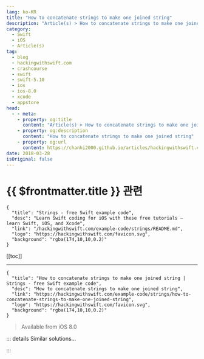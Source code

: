 ```yaml
---
lang: ko-KR
title: "How to concatenate strings to make one joined string"
description: "Article(s) > How to concatenate strings to make one joined string"
category:
  - Swift
  - iOS
  - Article(s)
tag: 
  - blog
  - hackingwithswift.com
  - crashcourse
  - swift
  - swift-5.10
  - ios
  - ios-8.0
  - xcode
  - appstore
head:
  - - meta:
    - property: og:title
      content: "Article(s) > How to concatenate strings to make one joined string"
    - property: og:description
      content: "How to concatenate strings to make one joined string"
    - property: og:url
      content: https://chanhi2000.github.io/articles/hackingwithswift.com/example-code/strings/how-to-concatenate-strings-to-make-one-joined-string.html
date: 2018-03-28
isOriginal: false
---
```


# {{ $frontmatter.title }} 관련

```component VPCard
{
  "title": "Strings - free Swift example code",
  "desc": "Learn Swift coding for iOS with these free tutorials – learn Swift, iOS, and Xcode",
  "link": "/hackingwithswift.com/example-code/strings/README.md",
  "logo": "https://hackingwithswift.com/favicon.svg",
  "background": "rgba(174,10,10,0.2)"
}
```

[[toc]]

---

```component VPCard
{
  "title": "How to concatenate strings to make one joined string | Strings - free Swift example code",
  "desc": "How to concatenate strings to make one joined string",
  "link": "https://hackingwithswift.com/example-code/strings/how-to-concatenate-strings-to-make-one-joined-string",
  "logo": "https://hackingwithswift.com/favicon.svg",
  "background": "rgba(174,10,10,0.2)"
}
```

> Available from iOS 8.0

<!-- TODO: 작성 -->

<!-- 
Swift offers three different ways of joining strings. The first is using the `+` operator to join two strings to make a third:

```swift
let string1 = "Hello, "
let string2 = "world"
let combined1 = string1 + string2
```

The second is user string interpolation to make a new string”

```swift
let combined2 = "\(string1) \(string2)"
```

The last is using the `+=` operator to add and assign a string to an existing string:

```swift
var combined3 = "Goodbye, "
combined3 += "cruel world"
```

-->

::: details Similar solutions…

<!--
/example-code/strings/how-to-run-a-case-insensitive-search-for-one-string-inside-another">How to run a case-insensitive search for one string inside another 
/example-code/uikit/how-to-create-live-playgrounds-in-xcode">How to create live playgrounds in Xcode 
/quick-start/swiftui/swiftui-tips-and-tricks">SwiftUI tips and tricks 
/example-code/games/how-to-make-one-sprite-draw-in-front-of-another-using-zposition">How to make one sprite draw in front of another using zPosition 
/example-code/system/how-to-make-one-operation-wait-for-another-to-complete-using-adddependency">How to make one operation wait for another to complete using addDependency()</a>
-->

:::


